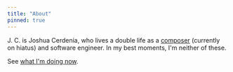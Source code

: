 ```yaml
---
title: "About"
pinned: true
---
```


J. C. is Joshua Cerdenia, who lives a double life as a [composer](https://www.youtube.com/watch?v=YhaNa_622Wc) (currently on hiatus) and software engineer. In my best moments, I'm neither of these.

See [what I'm doing now](/now).

<!--
## Mailing List

I'm experimenting with a private [mailing list](http://tinyletter.com/jcerdenia) to share sporadic updates on life and music on a personal scale. Join to make contact and exchange thoughts.
-->

